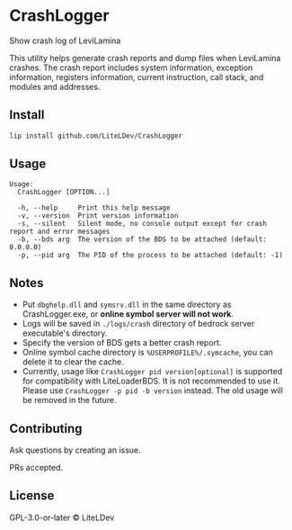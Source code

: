 # CrashLogger

Show crash log of LeviLamina

This utility helps generate crash reports and dump files when LeviLamina crashes. The crash report includes system information, exception information, registers information, current instruction, call stack, and modules and addresses.

## Install

```sh
lip install github.com/LiteLDev/CrashLogger
```

## Usage

```text
Usage:
  CrashLogger [OPTION...]

  -h, --help     Print this help message
  -v, --version  Print version information
  -s, --silent   Silent mode, no console output except for crash report and error messages
  -b, --bds arg  The version of the BDS to be attached (default: 0.0.0.0)
  -p, --pid arg  The PID of the process to be attached (default: -1)
```

## Notes

- Put `dbghelp.dll` and `symsrv.dll` in the same directory as CrashLogger.exe, or **online symbol server will not work**.
- Logs will be saved in `./logs/crash` directory of bedrock server executable's directory.
- Specify the version of BDS gets a better crash report.
- Online symbol cache directory is `%USERPROFILE%/.symcache`, you can delete it to clear the cache.
- Currently, usage like `CrashLogger pid version[optional]` is supported for compatibility with LiteLoaderBDS. It is not recommended to use it. Please use `CrashLogger -p pid -b version` instead. The old usage will be removed in the future.

## Contributing

Ask questions by creating an issue.

PRs accepted.

## License

GPL-3.0-or-later © LiteLDev

